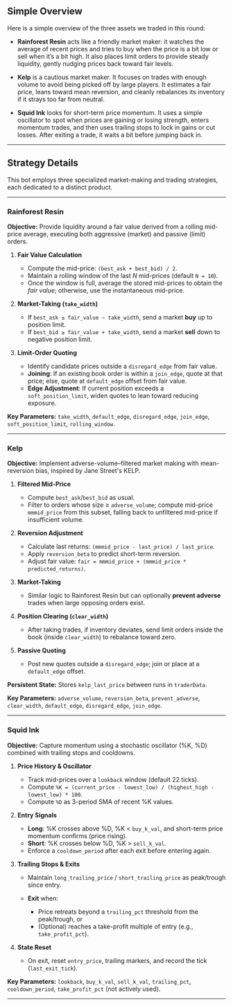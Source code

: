 ## Simple Overview

Here is a simple overview of the three assets we traded in this round:

* **Rainforest Resin** acts like a friendly market maker: it watches the average of recent prices and tries to buy when the price is a bit low or sell when it’s a bit high. It also places limit orders to provide steady liquidity, gently nudging prices back toward fair levels.

* **Kelp** is a cautious market maker. It focuses on trades with enough volume to avoid being picked off by large players. It estimates a fair price, leans toward mean reversion, and cleanly rebalances its inventory if it strays too far from neutral.

* **Squid Ink** looks for short-term price momentum. It uses a simple oscillator to spot when prices are gaining or losing strength, enters momentum trades, and then uses trailing stops to lock in gains or cut losses. After exiting a trade, it waits a bit before jumping back in.

---

## Strategy Details

This bot employs three specialized market-making and trading strategies, each dedicated to a distinct product.

---

### Rainforest Resin

**Objective:** Provide liquidity around a fair value derived from a rolling mid-price average, executing both aggressive (market) and passive (limit) orders.

1. **Fair Value Calculation**

   * Compute the mid-price: `(best_ask + best_bid) / 2`.
   * Maintain a rolling window of the last *N* mid-prices (default `N = 10`).
   * Once the window is full, average the stored mid-prices to obtain the *fair value*; otherwise, use the instantaneous mid-price.

2. **Market-Taking (`take_width`)**

   * If `best_ask ≤ fair_value − take_width`, send a market **buy** up to position limit.
   * If `best_bid ≥ fair_value + take_width`, send a market **sell** down to negative position limit.

3. **Limit-Order Quoting**

   * Identify candidate prices outside a `disregard_edge` from fair value.
   * **Joining**: If an existing book order is within a `join_edge`, quote at that price; else, quote at `default_edge` offset from fair value.
   * **Edge Adjustment**: If current position exceeds a `soft_position_limit`, widen quotes to lean toward reducing exposure.

**Key Parameters:** `take_width`, `default_edge`, `disregard_edge`, `join_edge`, `soft_position_limit`, `rolling_window`.

---

### Kelp

**Objective:** Implement adverse-volume–filtered market making with mean-reversion bias, inspired by Jane Street's KELP.

1. **Filtered Mid-Price**

   * Compute `best_ask`/`best_bid` as usual.
   * Filter to orders whose size ≥ `adverse_volume`; compute mid-price `mmmid_price` from this subset, falling back to unfiltered mid-price if insufficient volume.

2. **Reversion Adjustment**

   * Calculate last returns: `(mmmid_price - last_price) / last_price`.
   * Apply `reversion_beta` to predict short-term reversion.
   * Adjust fair value: `fair = mmmid_price + (mmmid_price * predicted_returns)`.

3. **Market-Taking**

   * Similar logic to Rainforest Resin but can optionally **prevent adverse** trades when large opposing orders exist.

4. **Position Clearing (`clear_width`)**

   * After taking trades, if inventory deviates, send limit orders inside the book (inside `clear_width`) to rebalance toward zero.

5. **Passive Quoting**

   * Post new quotes outside a `disregard_edge`; join or place at a `default_edge` offset.

**Persistent State:** Stores `kelp_last_price` between runs in `traderData`.

**Key Parameters:** `adverse_volume`, `reversion_beta`, `prevent_adverse`, `clear_width`, `default_edge`, `disregard_edge`, `join_edge`.

---

### Squid Ink

**Objective:** Capture momentum using a stochastic oscillator (%K, %D) combined with trailing stops and cooldowns.

1. **Price History & Oscillator**

   * Track mid-prices over a `lookback` window (default 22 ticks).
   * Compute `%K = (current_price - lowest_low) / (highest_high - lowest_low) * 100`.
   * Compute `%D` as 3-period SMA of recent %K values.

2. **Entry Signals**

   * **Long**: %K crosses above %D, %K < `buy_k_val`, and short-term price momentum confirms (price rising).
   * **Short**: %K crosses below %D, %K > `sell_k_val`.
   * Enforce a `cooldown_period` after each exit before entering again.

3. **Trailing Stops & Exits**

   * Maintain `long_trailing_price` / `short_trailing_price` as peak/trough since entry.
   * **Exit** when:

     * Price retreats beyond a `trailing_pct` threshold from the peak/trough, or
     * (Optional) reaches a take-profit multiple of entry (e.g., `take_profit_pct`).

4. **State Reset**

   * On exit, reset `entry_price`, trailing markers, and record the tick (`last_exit_tick`).

**Key Parameters:** `lookback`, `buy_k_val`, `sell_k_val`, `trailing_pct`, `cooldown_period`, `take_profit_pct` (not actively used).

---

